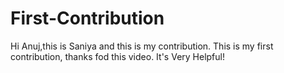 # First-Contribution
Hi Anuj,this is Saniya and this is my contribution.
This is my first contribution, thanks fod this video. It's Very Helpful!
